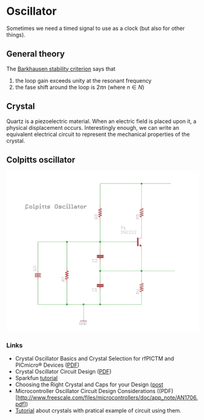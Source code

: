 # Oscillator

Sometimes we need a timed signal to use as a clock (but also
for other things).

## General theory

The [Barkhausen stability criterion](https://en.wikipedia.org/wiki/Barkhausen_stability_criterion)
says that

 1. the loop gain exceeds unity at the resonant frequency
 2. the fase shift around the loop is $2\pi n$ (where $n\in N$)


## Crystal

Quartz is a piezoelectric material. When an electric
field is placed upon it, a physical displacement occurs.
Interestingly enough, we can write an equivalent electrical
circuit to represent the mechanical properties of
the crystal.

## Colpitts oscillator

![colpitts oscillator schematics](Images/colpitts-schematics.png)

### Links

 - Crystal Oscillator Basics and Crystal Selection for rfPICTM and PICmicro® Devices ([PDF](http://ww1.microchip.com/downloads/en/appnotes/00826a.pdf))
 - Crystal Oscillator Circuit Design ([PDF](http://www.eetkorea.com/ARTICLES/2001SEP/2001SEP06_AMD_AN.PDF))
 - Sparkfun [tutorial](https://www.sparkfun.com/tutorials/95)
 - Choosing the Right Crystal and Caps for your Design ([post](https://blog.adafruit.com/2012/01/24/choosing-the-right-crystal-and-caps-for-your-design/)
 - Microcontroller Oscillator Circuit Design Considerations ((PDF)[http://www.freescale.com/files/microcontrollers/doc/app_note/AN1706.pdf])
 - [Tutorial](http://www.electronics-tutorials.ws/oscillator/crystal.html) about crystals with pratical example of circuit using them.
